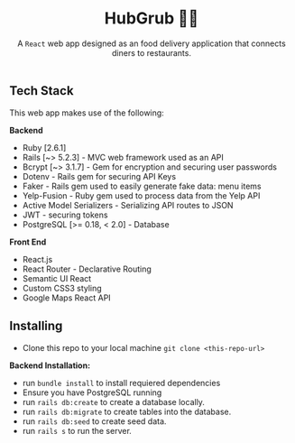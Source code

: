 <h1 align="center">HubGrub 🍕🥐 </h1>

<div align="center">
  A <code>React</code> web app designed as an food delivery application that connects diners to restaurants. 
</div>

<br />

## Tech Stack
This web app makes use of the following:

**Backend**
- Ruby [2.6.1]
- Rails [~> 5.2.3] - MVC web framework used as an API
- Bcrypt [~> 3.1.7] - Gem for encryption and securing user passwords
- Dotenv - Rails gem for securing API Keys
- Faker - Rails gem used to easily generate fake data: menu items
- Yelp-Fusion - Ruby gem used to process data from the Yelp API
- Active Model Serializers - Serializing API routes to JSON
- JWT - securing tokens
- PostgreSQL [>= 0.18, < 2.0] - Database

**Front End**
- React.js
- React Router - Declarative Routing
- Semantic UI React 
- Custom CSS3 styling 
- Google Maps React API

## Installing

- Clone this repo to your local machine `git clone <this-repo-url>`

**Backend Installation:**

- run `bundle install` to install requiered dependencies
- Ensure you have PostgreSQL running
- run `rails db:create` to create a database locally.
- run `rails db:migrate` to create tables into the database.
- run `rails db:seed` to create seed data.
- run `rails s` to run the server. 

